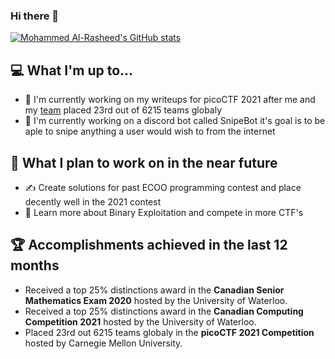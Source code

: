 ### Hi there 👋
[![Mohammed Al-Rasheed's GitHub stats](https://github-readme-stats.vercel.app/api?username=MohammedAl-Rasheed)](https://github.com/anuraghazra/github-readme-stats)

## 💻 What I'm up to...
- 🔨 I'm currently working on my writeups for picoCTF 2021 after me and my [team](https://github.com/Team-Cha0s) placed 23rd out of 6215 teams globaly
- 🔨 I'm currently working on a discord bot called SnipeBot it's goal is to be aple to snipe anything a user would wish to from the internet

## 🎯 What I plan to work on in the near future
- ✍️ Create solutions for past ECOO programming contest and place decently well in the 2021 contest
- 📖 Learn more about Binary Exploitation and compete in more CTF's

## 🏆 Accomplishments achieved in the last 12 months
- Received a top 25% distinctions award in the **Canadian Senior Mathematics Exam 2020** hosted by the University of Waterloo.
- Received a top 25% distinctions award in the **Canadian Computing Competition 2021** hosted by the University of Waterloo.
- Placed 23rd out 6215 teams globaly in the **picoCTF 2021 Competition** hosted by  Carnegie Mellon University.
